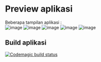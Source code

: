 # Preview aplikasi

Beberapa tampilan aplikasi :<br>
![image](https://github.com/renandaf/suitmedia_assignment/assets/104843919/543fd25c-bf50-484d-a4e1-ed963d9b74e9)
![image](https://github.com/renandaf/suitmedia_assignment/assets/104843919/692fb750-4d39-46c8-891c-36999243d80e)
![image](https://github.com/renandaf/suitmedia_assignment/assets/104843919/0390c905-99c5-4d0a-a341-68b2e358877e)
![image](https://github.com/renandaf/suitmedia_assignment/assets/104843919/794242cc-6f54-441f-84e3-d98fc735ee2e)
![image](https://github.com/renandaf/suitmedia_assignment/assets/104843919/d19565b3-f9ca-42cf-b583-392ebc4bed8a)

## Build aplikasi

[![Codemagic build status](https://api.codemagic.io/apps/658800cadf1da03ddd1dd2a0/658800cadf1da03ddd1dd29f/status_badge.svg)](https://codemagic.io/apps/658800cadf1da03ddd1dd2a0/658800cadf1da03ddd1dd29f/latest_build)
